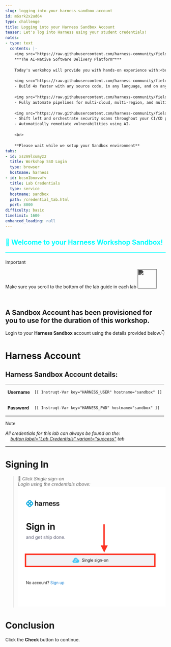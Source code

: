 ```yaml
---
slug: logging-into-your-harness-sandbox-account
id: m6srk2x2ud64
type: challenge
title: Logging into your Harness Sandbox Account
teaser: Let's log into Harness using your student credentials!
notes:
- type: text
  contents: |-
    <img src="https://raw.githubusercontent.com/harness-community/field-workshops/main/assets/modules/harness.png" width="35" style="display: inline; vertical-align: middle;"> **harness**<br>
    ***The AI-Native Software Delivery Platform™***

    Today's workshop will provide you with hands-on experience with:<br>

    <img src="https://raw.githubusercontent.com/harness-community/field-workshops/main/assets/modules/ci.png" width="40" style="display: inline; vertical-align: middle;"> **Continuous Integration**
    - Build 4x faster with any source code, in any language, and on any operating system.

    <img src="https://raw.githubusercontent.com/harness-community/field-workshops/main/assets/modules/cd.png" width="40" style="display: inline; vertical-align: middle;"> **Continuous Delivery & GitOps**
    - Fully automate pipelines for multi-cloud, multi-region, and multi-service software deployments.

    <img src="https://raw.githubusercontent.com/harness-community/field-workshops/main/assets/modules/sto.png" width="40" style="display: inline; vertical-align: middle;"> **Security Testing Orchestration**
    - Shift left and orchestrate security scans throughout your CI/CD pipelines with 40+ security scanner integrations and OPA policies.
    - Automatically remediate vulnerabilities using AI.

    <br>

    **Please wait while we setup your Sandbox environment**
tabs:
- id: xs2m9lxumyz2
  title: Workshop SSO Login
  type: browser
  hostname: harness
- id: bcsm1bnxvwfv
  title: Lab Credentials
  type: service
  hostname: sandbox
  path: /credential_tab.html
  port: 8000
difficulty: basic
timelimit: 1600
enhanced_loading: null
---
```


<style type="text/css" rel="stylesheet">
hr.cyan { background-color: cyan; color: cyan; height: 2px; margin-bottom: -10px; }
h2.cyan { color: cyan; }
</style><h2 class="cyan">👋 Welcome to your Harness Workshop Sandbox!</h2>
<hr class="cyan">
<br>

> [!IMPORTANT]
> Make sure you scroll to the bottom of the lab guide in each lab
> <img src="https://raw.githubusercontent.com/FortAwesome/Font-Awesome/6.x/svgs/solid/arrow-turn-down.svg" width="60" height="60" style="vertical-align: right; display: inline; filter: invert(80%) sepia(0%) saturate(0%) hue-rotate(0deg) brightness(90%) contrast(90%);">

<br>

## A Sandbox Account has been provisioned for you to use for the duration of this workshop.
Login to your **Harness Sandbox** account using the details provided below.👇

Harness Account
===
## Harness Sandbox Account details:
|  |   |
| ----- | ----- |
| **Username**    |<pre>`[[ Instruqt-Var key="HARNESS_USER" hostname="sandbox" ]]`</pre>|
| **Password**    |<pre>`[[ Instruqt-Var key="HARNESS_PWD" hostname="sandbox" ]]`</pre>|

> [!NOTE]
> *All credentials for this lab can always be found on the: <br>
>  <img src="https://raw.githubusercontent.com/harness-community/field-workshops/main/assets/images/link.svg" alt="Link icon" width="16" height="16" style="display: inline; vertical-align: middle;">[button label="Lab Credentials" variant="success"](tab-1) tab*

---

Signing In
===

> 📝 *Click Single sign-on* <br>
> *Login using the credentials above:* <br>
> ![sso_login.png](https://raw.githubusercontent.com/harness-community/field-workshops/main/assets/images/sso_login.png)

Conclusion
===

Click the **Check** button to continue.
